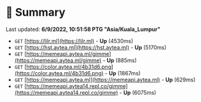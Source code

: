 # 📖 Summary
Last updated: **6/9/2022, 10:51:58 PTG "Asia/Kuala_Lumpur"**

- `GET` [https://lilr.ml](https://lilr.ml) - **Up** (4530ms)
- `GET` [https://hst.aytea.ml](https://hst.aytea.ml) - **Up** (5170ms)
- `GET` [https://memeapi.aytea.ml/gimme](https://memeapi.aytea.ml/gimme) - **Up** (885ms)
- `GET` [https://color.aytea.ml/4b31d6.png](https://color.aytea.ml/4b31d6.png) - **Up** (1867ms)
- `GET` [https://memeapi.aytea.ml](https://memeapi.aytea.ml) - **Up** (629ms)
- `GET` [https://memeapi.aytea14.repl.co/gimme](https://memeapi.aytea14.repl.co/gimme) - **Up** (6075ms)
